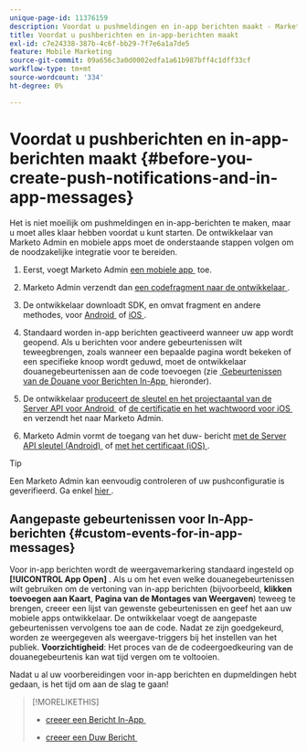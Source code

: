 ```yaml
---
unique-page-id: 11376159
description: Voordat u pushmeldingen en in-app berichten maakt - Marketo Docs - Productdocumentatie
title: Voordat u pushberichten en in-app-berichten maakt
exl-id: c7e24338-387b-4c6f-bb29-7f7e6a1a7de5
feature: Mobile Marketing
source-git-commit: 09a656c3a0d0002edfa1a61b987bff4c1dff33cf
workflow-type: tm+mt
source-wordcount: '334'
ht-degree: 0%

---
```


# Voordat u pushberichten en in-app-berichten maakt {#before-you-create-push-notifications-and-in-app-messages}

Het is niet moeilijk om pushmeldingen en in-app-berichten te maken, maar u moet alles klaar hebben voordat u kunt starten. De ontwikkelaar van Marketo Admin en mobiele apps moet de onderstaande stappen volgen om de noodzakelijke integratie voor te bereiden.

1. Eerst, voegt Marketo Admin [&#x200B; een mobiele app &#x200B;](/help/marketo/product-docs/mobile-marketing/admin/add-a-mobile-app.md) toe.

1. Marketo Admin verzendt dan [&#x200B; een codefragment naar de ontwikkelaar &#x200B;](/help/marketo/product-docs/mobile-marketing/admin/send-sdk-code-to-a-developer.md).

1. De ontwikkelaar downloadt SDK, en omvat fragment en andere methodes, voor [&#x200B; Android &#x200B;](https://experienceleague.adobe.com/nl/docs/marketo-developer/marketo/mobile/installation#how-to-install-marketo-sdk-on-android) of [&#x200B; iOS &#x200B;](https://experienceleague.adobe.com/nl/docs/marketo-developer/marketo/mobile/installation#how-to-install-marketo-sdk-on-ios).

1. Standaard worden in-app berichten geactiveerd wanneer uw app wordt geopend. Als u berichten voor andere gebeurtenissen wilt teweegbrengen, zoals wanneer een bepaalde pagina wordt bekeken of een specifieke knoop wordt geduwd, moet de ontwikkelaar douanegebeurtenissen aan de code toevoegen (zie [&#x200B; Gebeurtenissen van de Douane voor Berichten In-App &#x200B;](#CustomEvents) hieronder).

1. De ontwikkelaar [&#x200B; produceert de sleutel en het projectaantal van de Server API voor Android &#x200B;](https://experienceleague.adobe.com/nl/docs/marketo-developer/marketo/mobile/installation#how-to-install-marketo-sdk-on-android) of [&#x200B; de certificatie en het wachtwoord voor iOS &#x200B;](https://experienceleague.adobe.com/nl/docs/marketo-developer/marketo/mobile/installation#install-marketo-sdk-on-ios) en verzendt het naar Marketo Admin.

1. Marketo Admin vormt de toegang van het duw- bericht [&#x200B; met de Server API sleutel (Android) &#x200B;](/help/marketo/product-docs/mobile-marketing/admin/configure-mobile-app-android-push-access.md) of [&#x200B; met het certificaat (iOS) &#x200B;](/help/marketo/product-docs/mobile-marketing/admin/configure-mobile-app-ios-push-access.md).

>[!TIP]
>
>Een Marketo Admin kan eenvoudig controleren of uw pushconfiguratie is geverifieerd. Ga enkel [&#x200B; hier &#x200B;](/help/marketo/product-docs/mobile-marketing/admin/verify-push-configuration.md).

## Aangepaste gebeurtenissen voor In-App-berichten {#custom-events-for-in-app-messages}

Voor in-app berichten wordt de weergavemarkering standaard ingesteld op **[!UICONTROL App Open]** . Als u om het even welke douanegebeurtenissen wilt gebruiken om de vertoning van in-app berichten (bijvoorbeeld, **klikken toevoegen aan Kaart**, **Pagina van de Montages van Weergaven**) teweeg te brengen, creeer een lijst van gewenste gebeurtenissen en geef het aan uw mobiele apps ontwikkelaar. De ontwikkelaar voegt de aangepaste gebeurtenissen vervolgens toe aan de code. Nadat ze zijn goedgekeurd, worden ze weergegeven als weergave-triggers bij het instellen van het publiek. **Voorzichtigheid**: Het proces van de de codeergoedkeuring van de douanegebeurtenis kan wat tijd vergen om te voltooien.

Nadat u al uw voorbereidingen voor in-app berichten en dupmeldingen hebt gedaan, is het tijd om aan de slag te gaan!

>[!MORELIKETHIS]
>
>* [&#x200B; creeer een Bericht In-App &#x200B;](/help/marketo/product-docs/mobile-marketing/in-app-messages/creating-in-app-messages/create-an-in-app-message.md)
>
>* [&#x200B; creeer een Duw Bericht &#x200B;](/help/marketo/product-docs/mobile-marketing/push-notifications/create-a-push-notification.md)
